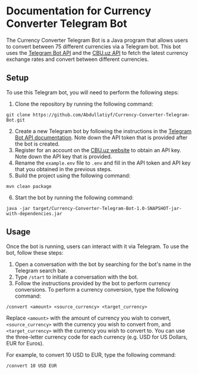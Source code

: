 <!DOCTYPE html>
<html>
<body>
	<h1>Documentation for Currency Converter Telegram Bot</h1>
	<p>The Currency Converter Telegram Bot is a Java program that allows users to convert between 75 different currencies via a Telegram bot. This bot uses the <a href="https://core.telegram.org/bots/api">Telegram Bot API</a> and the <a href="https://cbu.uz/oz/arkhiv-kursov-valyut/json/">CBU.uz API</a> to fetch the latest currency exchange rates and convert between different currencies.</p>
	<h2>Setup</h2>
	<p>To use this Telegram bot, you will need to perform the following steps:</p>
	<ol>
		<li>Clone the repository by running the following command:</li>
	</ol>
	<pre><code>git clone https://github.com/Abdullatiyf/Currency-Converter-Telegram-Bot.git</code></pre>
	<ol start="2">
		<li>Create a new Telegram bot by following the instructions in the <a href="https://core.telegram.org/bots#creating-a-new-bot">Telegram Bot API documentation</a>. Note down the API token that is provided after the bot is created.</li>
		<li>Register for an account on the <a href="https://cbu.uz/oz/arkhiv-kursov-valyut/json/">CBU.uz website</a> to obtain an API key. Note down the API key that is provided.</li>
		<li>Rename the <code>example.env</code> file to <code>.env</code> and fill in the API token and API key that you obtained in the previous steps.</li>
		<li>Build the project using the following command:</li>
	</ol>
	<pre><code>mvn clean package</code></pre>
	<ol start="6">
		<li>Start the bot by running the following command:</li>
	</ol>
	<pre><code>java -jar target/Currency-Converter-Telegram-Bot-1.0-SNAPSHOT-jar-with-dependencies.jar</code></pre>
	<h2>Usage</h2>
	<p>Once the bot is running, users can interact with it via Telegram. To use the bot, follow these steps:</p>
	<ol>
		<li>Open a conversation with the bot by searching for the bot's name in the Telegram search bar.</li>
		<li>Type <code>/start</code> to initiate a conversation with the bot.</li>
		<li>Follow the instructions provided by the bot to perform currency conversions. To perform a currency conversion, type the following command:</li>
	</ol>
	<pre><code>/convert &lt;amount&gt; &lt;source_currency&gt; &lt;target_currency&gt;</code></pre>
	<p>Replace <code>&lt;amount&gt;</code> with the amount of currency you wish to convert, <code>&lt;source_currency&gt;</code> with the currency you wish to convert from, and <code>&lt;target_currency&gt;</code> with the currency you wish to convert to. You can use the three-letter currency code for each currency (e.g. USD for US Dollars, EUR for Euros).</p>
	<p>For example, to convert 10 USD to EUR, type the following command:</p>
	<pre><code>/convert 10 USD EUR</code></pre>
	<ol start="4">
